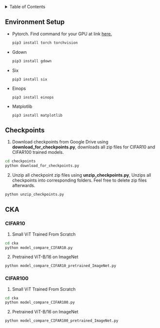 <!-- TABLE OF CONTENTS -->
<details>
  <summary>Table of Contents</summary>
  <ol>
    <li>
      <a href="#environment-setup">Dependencies for Conda Environment</a>
    </li>
    <li>
      <a href="#checkpoints">Checkpoints</a>
    </li>
    <li>
      <a href="#cka">Centered Kernel Alignment (CKA)</a>
    </li>
  </ol>
</details>

<!-- Dependencies for Conda Environment -->
## Environment Setup

* Pytorch. Find command for your GPU at link [here.](https://pytorch.org/get-started/locally/)
  ```sh
  pip3 install torch torchvision
  ```
* Gdown
  ```sh
  pip3 install gdown
  ```
* Six
  ```
  pip3 install six
  ```
* Einops
  ```
  pip3 install einops
  ```
* Matplotlib
  ```
  pip3 install matplotlib
  ```

<!-- Checkpoints -->
## Checkpoints

1. Download checkpoints from Google Drive using **download_for_checkpoints.py**, downloads all zip files for CIFAR10 and CIFAR100 trained models.
  ```sh
  cd checkpoints
  python download_for_checkpoints.py
  ```
2. Unzip all checkpoint zip files using **unzip_checkpoints.py**, Unzips all checkpoints into corresponding folders. Feel free to delete zip files afterwards.
  ```sh
  python unzip_checkpoints.py
  ```

<!-- Centered Kernel Alignment (CKA) -->
## CKA
### CIFAR10
1. Small ViT Trained From Scratch
  ```sh
  cd cka
  python model_compare_CIFAR10.py
  ```
2. Pretrained ViT-B/16 on ImageNet
  ```sh
  python model_compare_CIFAR10_pretrained_ImageNet.py
  ```
### CIFAR100
1. Small ViT Trained From Scratch
  ```sh
  cd cka
  python model_compare_CIFAR100.py
  ```
2. Pretrained ViT-B/16 on ImageNet
  ```sh
  python model_compare_CIFAR100_pretrained_ImageNet.py
  ```



